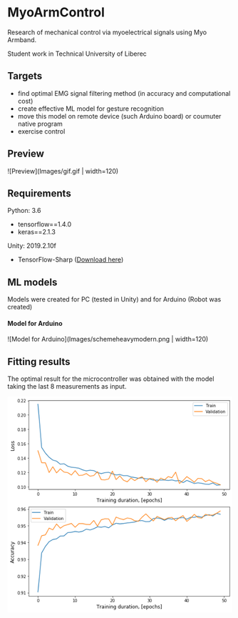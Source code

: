 # MyoArmControl
Research of mechanical control via myoelectrical signals using Myo Armband. 

Student work in Technical University of Liberec 

## Targets

- find optimal EMG signal filtering method (in accuracy and computational cost)
- create effective ML model for gesture recognition
- move this model on remote device (such Arduino board) or  coumuter native program
- exercise control

## Preview

![Preview](Images/gif.gif | width=120)

## Requirements 
Python: 3.6
- tensorflow==1.4.0
- keras==2.1.3

Unity: 2019.2.10f
- TensorFlow-Sharp ([Download here](https://s3.amazonaws.com/unity-ml-agents/0.5/TFSharpPlugin.unitypackage))

## ML models

Models were created for PC (tested in Unity) and for Arduino (Robot was created)

#### Model for Arduino

![Model for Arduino](Images/schemeheavymodern.png | width=120)

## Fitting results

The optimal result for the microcontroller was obtained with the model taking the last 8 measurements as input.

![Model for Arduino](Images/7gesturesLSTMNew.png)

